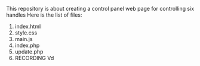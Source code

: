 This repository is about creating a control panel web page for controlling six handles
Here is the list of files:
1. index.html 
2. style.css
3. main.js
4. index.php
5. update.php
6. RECORDING Vd


